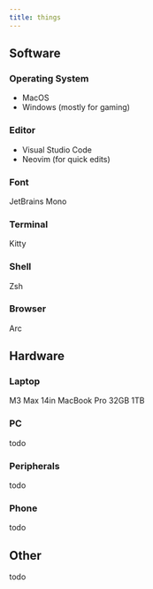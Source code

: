 ```yaml
---
title: things
---
```


## Software

### Operating System

- MacOS
- Windows (mostly for gaming)

### Editor

- Visual Studio Code
- Neovim (for quick edits)

### Font

JetBrains Mono

### Terminal

Kitty

### Shell

Zsh

### Browser

Arc

## Hardware

### Laptop

M3 Max 14in MacBook Pro 32GB 1TB

### PC

todo

### Peripherals

todo

### Phone

todo

## Other

todo
